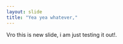 ```yaml
---
layout: slide
title: "Yea yea whatever,"
---
```


Vro this is new slide, i am just testing it out!.
